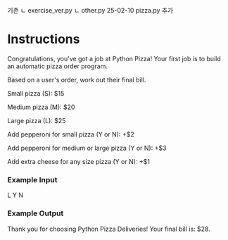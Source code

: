 기존
    ㄴ exercise_ver.py
    ㄴ other.py
25-02-10 pizza.py 추가

# Instructions
Congratulations, you've got a job at Python Pizza! Your first job is to build an automatic pizza order program.

Based on a user's order, work out their final bill.

Small pizza (S): $15

Medium pizza (M): $20

Large pizza (L): $25

Add pepperoni for small pizza (Y or N): +$2

Add pepperoni for medium or large pizza (Y or N): +$3

Add extra cheese for any size pizza (Y or N): +$1

### Example Input
L
Y
N
### Example Output
Thank you for choosing Python Pizza Deliveries!
Your final bill is: $28.